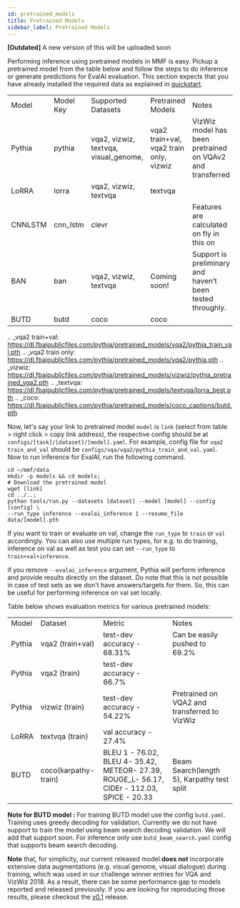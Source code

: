 ```yaml
---
id: pretrained_models
title: Pretrained Models
sidebar_label: Pretrained Models
---
```


**[Outdated]** A new version of this will be uploaded soon

Performing inference using pretrained models in MMF is easy. Pickup a pretrained model from the table below and follow the steps to do inference or generate predictions for EvalAI evaluation. This section expects that you have already installed the required data as explained in [quickstart](./quickstart).

|  |  |  |  |  |
| --- | --- | --- | --- | --- |
| Model | Model Key | Supported Datasets | Pretrained Models | Notes |
| Pythia | pythia | vqa2, vizwiz, textvqa, visual_genome, | vqa2 train+val, vqa2 train only, vizwiz | VizWiz model has been pretrained on VQAv2 and transferred |
| LoRRA | lorra | vqa2, vizwiz, textvqa | textvqa |  |
| CNNLSTM | cnn_lstm | clevr |  | Features are calculated on fly in this on |
| BAN | ban | vqa2, vizwiz, textvqa | Coming soon! | Support is preliminary and haven’t been tested throughly. |
| BUTD | butd | coco | coco |  |

.. \_vqa2 train+val: https://dl.fbaipublicfiles.com/pythia/pretrained_models/vqa2/pythia_train_val.pth .. \_vqa2 train only: https://dl.fbaipublicfiles.com/pythia/pretrained_models/vqa2/pythia.pth .. \_vizwiz: https://dl.fbaipublicfiles.com/pythia/pretrained_models/vizwiz/pythia_pretrained_vqa2.pth .. \_textvqa: https://dl.fbaipublicfiles.com/pythia/pretrained_models/textvqa/lorra_best.pth .. \_coco: https://dl.fbaipublicfiles.com/pythia/pretrained_models/coco_captions/butd.pth

Now, let's say your link to pretrained model `model` is `link` (select from table > right click > copy link address), the respective config should be at `configs/[task]/[dataset]/[model].yaml`. For example, config file for `vqa2 train_and_val` should be `configs/vqa/vqa2/pythia_train_and_val.yaml`. Now to run inference for EvalAI, run the following command.

```
cd ~/mmf/data
mkdir -p models && cd models;
# Download the pretrained model
wget [link]
cd ../..;
python tools/run.py --datasets [dataset] --model [model] --config [config] \
--run_type inference --evalai_inference 1 --resume_file data/[model].pth
```

If you want to train or evaluate on val, change the `run_type` to `train` or `val` accordingly. You can also use multiple run types, for e.g. to do training, inference on val as well as test you can set `--run_type` to `train+val+inference`.

if you remove `--evalai_inference` argument, Pythia will perform inference and provide results directly on the dataset. Do note that this is not possible in case of test sets as we don't have answers/targets for them. So, this can be useful for performing inference on val set locally.

Table below shows evaluation metrics for various pretrained models:

|  |  |  |  |
| --- | --- | --- | --- |
| Model | Dataset | Metric | Notes |
| Pythia | vqa2 (train+val) | test-dev accuracy - 68.31% | Can be easily pushed to 69.2% |
| Pythia | vqa2 (train) | test-dev accuracy - 66.7% |  |
| Pythia | vizwiz (train) | test-dev accuracy - 54.22% | Pretrained on VQA2 and transferred to VizWiz |
| LoRRA | textvqa (train) | val accuracy - 27.4% |  |
| BUTD | coco(karpathy-train) | BLEU 1 - 76.02, BLEU 4- 35.42, METEOR- 27.39, ROUGE_L- 56.17, CIDEr - 112.03, SPICE - 20.33 | Beam Search(length 5), Karpathy test split |

**Note for BUTD model :** For training BUTD model use the config `butd.yaml`. Training uses greedy decoding for validation. Currently we do not have support to train the model using beam search decoding validation. We will add that support soon. For inference only use `butd_beam_search.yaml` config that supports beam search decoding.

**Note** that, for simplicity, our current released model **does not** incorporate extensive data augmentations (e.g. visual genome, visual dialogue) during training, which was used in our challenge winner entries for VQA and VizWiz 2018. As a result, there can be some performance gap to models reported and released previously. If you are looking for reproducing those results, please checkout the [v0.1](https://github.com/facebookresearch/mmf/releases/tag/v0.1) release.
